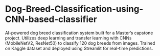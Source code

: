 # Dog-Breed-Classification-using-CNN-based-classifier
AI-powered dog breed classification system built for a Master’s capstone project. Utilizes deep learning and transfer learning with CNNs (MobileNetV2, ResNet50) to classify 120 dog breeds from images. Trained on Kaggle dataset and deployed using Streamlit for real-time predictions.
